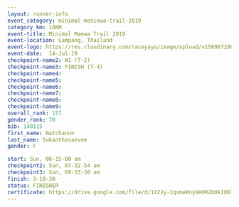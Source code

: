 ```yaml
---
layout: runner-info 
event_category: minimal-meniewa-trail-2019 
category_km: 14KM 
event-title: Minimal Maewa Trail 2019 
event-location: Lampang, Thailand 
event-logo: https://res.cloudinary.com/raceyaya/image/upload/v1569072805/logo/minimal-trail_ktnvsp.jpg 
event-date:  14-Jul-19 
checkpoint-name2: W1 (T-2) 
checkpoint-name3: FINISH (T-4) 
checkpoint-name4: 
checkpoint-name5: 
checkpoint-name6: 
checkpoint-name7: 
checkpoint-name8: 
checkpoint-name9: 
overall_rank: 157
gender_rank: 70
bib: 140115
first_name: Natchanun
last_name: Sukanthasaevee
gender: F

start: Sun, 06-15-00 am
checkpoint2: Sun, 07-32-54 am
checkpoint3: Sun, 09-33-30 am
finish: 3-18-30
status: FINISHER
certificate: https://drive.google.com/file/d/1XZJy-IqvmeRnyGHOR2bOkIODldrt14Qk/view?usp=sharing
---
```

